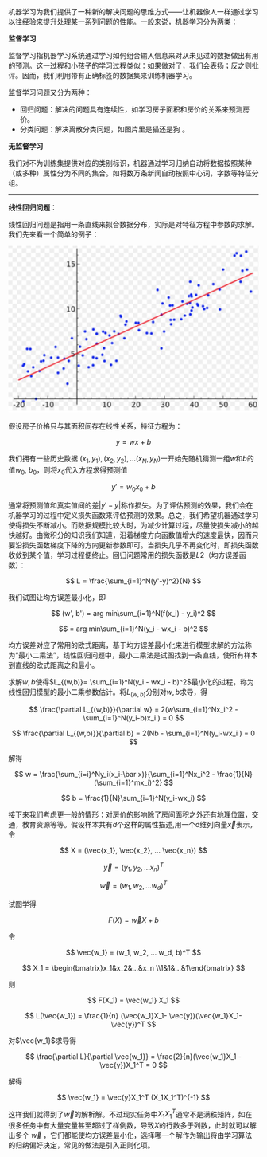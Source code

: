 机器学习为我们提供了一种新的解决问题的思维方式——让机器像人一样通过学习以往经验来提升处理某一系列问题的性能。一般来说，机器学习分为两类：

**监督学习**

监督学习指机器学习系统通过学习如何组合输入信息来对从未见过的数据做出有用的预测。这一过程和小孩子的学习过程类似：如果做对了，我们会表扬；反之则批评。因而，我们利用带有正确标签的数据集来训练机器学习。

监督学习问题又分为两种：

- 回归问题：解决的问题具有连续性，如学习房子面积和房价的关系来预测房价。
- 分类问题：解决离散分类问题，如图片里是猫还是狗 。

**无监督学习**

我们对不为训练集提供对应的类别标识，机器通过学习归纳自动将数据按照某种（或多种）属性分为不同的集合。如将数万条新闻自动按照中心词，字数等特征分组。

------

**线性回归问题**：

线性回归问题是指用一条直线来拟合数据分布，实际是对特征方程中参数的求解。我们先来看一个简单的例子：

![post_linear_regression_01](/img/post_linear_regression_01.png)

假设房子价格只与其面积间存在线性关系，特征方程为：


$$
y = wx + b
$$

我们拥有一些历史数据 $(x_1, y_1), (x_2, y_2), …(x_N, y_N)$一开始先随机猜测一组$w$和$b$的值$w_0$, $b_0$，则将$x_0$代入方程求得预测值



$$
y' = w_0  x_0 + b
$$



通常将预测值和真实值间的差$\left|y'-y\right|$称作损失。为了评估预测的效果，我们会在机器学习的过程中定义损失函数来评估预测的效果。总之，我们希望机器通过学习使得损失不断减小。而数据规模比较大时，为减少计算过程，尽量使损失减小的越快越好。由微积分的知识我们知道，沿着梯度方向函数值增大的速度最快，因而只要沿损失函数梯度下降的方向更新参数即可。当损失几乎不再变化时，即损失函数收敛到某个值，学习过程便终止。回归问题常用的损失函数是$L2$（均方误差函数）：

$$
L = \frac{\sum_{i=1}^N(y'-y)^2}{N}
$$


我们试图让均方误差最小化，即


$$
(w', b') = arg  min\sum_{i=1}^N(f(x_i) - y_i)^2
$$

$$
							= arg  min\sum_{i=1}^N(y_i - wx_i - b)^2
$$

均方误差对应了常用的欧式距离，基于均方误差最小化来进行模型求解的方法称为“最小二乘法”，线性回归问题中，最小二乘法是试图找到一条直线，使所有样本到直线的欧式距离之和最小。

求解$w, b$使得$L_{(w,b)}= \sum_{i=1}^N(y_i - wx_i - b)^2$最小化的过程，称为线性回归模型的最小二乘参数估计。将$L_(w, b)$分别对$w, b$求导，得


$$
\frac{\partial L_{(w,b)}}{\partial w} = 2(w\sum_{i=1}^Nx_i^2 - \sum_{i=1}^N(y_i-b)x_i ) = 0
$$

$$
\frac{\partial L_{(w,b)}}{\partial b} = 2(Nb - \sum_{i=1}^N(y_i-wx_i ) = 0
$$

解得


$$
w = \frac{\sum_{i=i}^Ny_i(x_i-\bar x)}{\sum_{i=1}^Nx_i^2 - \frac{1}{N}(\sum_{i=1}^mx_i)^2}
$$

$$
b = \frac{1}{N}\sum_{i=1}^N(y_i-wx_i)
$$

接下来我们考虑更一般的情形：对房价的影响除了房间面积之外还有地理位置，交通，教育资源等等。假设样本共有$d$个这样的属性描述,用一个d维列向量$\vec{x}$表示，令


$$
X = (\vec{x_1}, \vec{x_2}, ... \vec{x_n})
$$

$$
\vec{y} = (y_1, y_2, ... x_n)^T
$$

$$
\vec{w} = (w_1, w_2, ... w_d)^T
$$

试图学得


$$
F(X) = \vec{w} X + b
$$



令


$$
\vec{w_1} = (w_1, w_2, … w_d, b)^T
$$

$$
X_1 =  \begin{bmatrix}x_1&x_2&...&x_n \\1&1&…&1\end{bmatrix}
$$



则 


$$
F(X_1) = \vec{w_1} X_1
$$

$$
L(\vec{w_1}) = \frac{1}{n} (\vec{w_1}X_1- \vec{y})(\vec{w_1}X_1- \vec{y})^T
$$



对$\vec{w_1}$求导得


$$
\frac{\partial L}{\partial \vec{w_1}} = \frac{2}{n}(\vec{w_1}X_1 - \vec{y})X_1^T = 0
$$


解得


$$
\vec{w_1} = \vec{y}X_1^T (X_1X_1^T)^{-1}
$$


这样我们就得到了$\vec{w}$的解析解。不过现实任务中$X_1X_1^T$通常不是满秩矩阵，如在很多任务中有大量变量甚至超过了样例数，导致$X$的行数多于列数，此时就可以解出多个 $\vec{w}$ ，它们都能使均方误差最小化，选择哪一个解作为输出将由学习算法的归纳偏好决定，常见的做法是引入正则化项。